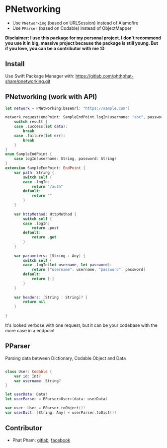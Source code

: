 # PNetworking

- Use `PNetworking` (based on URLSession) instead of Alamofire 
- Use `PParser` (based on Codable) instead of ObjectMapper

**Disclaimer: I use this package for my personal project. I don't recommend you use it in big, massive project because the package is still young. But if you love, you can be a contributor with me :D**

## Install
Use Swift Package Manager with: https://gitlab.com/phthphat-share/pnetworking.git

## PNetworking (work with API)
```swift
let network = PNetworking(baseUrl: "https://sample.com")

network.request(endPoint: SampleEndPoint.logIn(username: "abc", password: "123")) { [weak self] result in
    switch result {
    case .success(let data):
        break
    case .failure(let err):
        break
    }
}
enum SampleEndPoint {
    case logIn(username: String, password: String)
}
extension SampleEndPoint: EndPoint {
    var path: String {
        switch self {
        case .logIn:
            return "/auth"
        default:
            return ""
        }
    }
    
    var httpMethod: HttpMethod {
        switch self {
        case .logIn:
            return .post
        default:
            return .get
        }
    }
    
    var parameters: [String : Any] {
        switch self {
        case .logIn(let username, let password):
            return ["username": username, "password": password]
        default:
            return [:]
        }
    }
    
    var headers: [String : String]? {
        return nil
    }
    
}
```
It's looked verbose with one request, but it can be your codebase with the more case in a endpoint

## PParser
Parsing data between Dictionary, Codable Object and Data

```swift

class User: Codable {
    var id: Int?
    var username: String?
}

let userData: Data!
let userParser = PParser<User>(data: userData)

var user: User = PParser.toObject()!
var userDict: [String: Any] = userParser.toDict()!
```

## Contributor
- Phat Pham: [gitlab](https://gitlab.com/phthphat), [facebook](https://www.facebook.com/phthphat)

